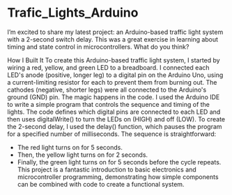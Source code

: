 # Trafic_Lights_Arduino
I’m excited to share my latest project: an Arduino-based traffic light system with a 2-second switch delay. This was a great exercise in learning about timing and state control in microcontrollers. What do you think?

How I Built It
To create this Arduino-based traffic light system, I started by wiring a red, yellow, and green LED to a breadboard. I connected each LED's anode (positive, longer leg) to a digital pin on the Arduino Uno, using a current-limiting resistor for each to prevent them from burning out. The cathodes (negative, shorter legs) were all connected to the Arduino's ground (GND) pin.
The magic happens in the code. I used the Arduino IDE to write a simple program that controls the sequence and timing of the lights. The code defines which digital pins are connected to each LED and then uses digitalWrite() to turn the LEDs on (HIGH) and off (LOW). To create the 2-second delay, I used the delay() function, which pauses the program for a specified number of milliseconds.
The sequence is straightforward:
 * The red light turns on for 5 seconds.
 * Then, the yellow light turns on for 2 seconds.
 * Finally, the green light turns on for 5 seconds before the cycle repeats.
This project is a fantastic introduction to basic electronics and microcontroller programming, demonstrating how simple components can be combined with code to create a functional system.
